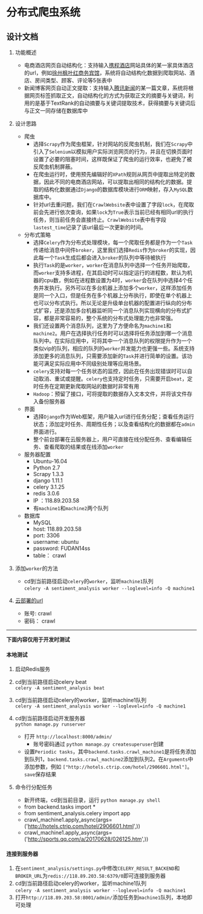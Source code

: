 # 分布式爬虫系统

## 设计文档

1. 功能概述
    - 电商酒店网页自动结构化：支持输入[携程酒店](http://hotels.ctrip.com)网站具体的某一家具体酒店的url，例如[徐州枫叶红商务宾馆](http://hotels.ctrip.com/hotel/2906601.html)，系统将自动结构化数据到爬取网站、酒店、房间类型、顾客、评论等5张表中
    - 新闻博客网页自动正文提取：支持输入[腾讯新闻](http://news.qq.com/)的某一篇文章，系统将根据网页标签抓取正文，自动结构化的方式为获取正文的摘要与关键词，利用的是基于TextRank的自动摘要与关键词提取技术，获得摘要与关键词后与正文一同存储在数据库中
2. 设计思路
    - 爬虫
        - 选择`Scrapy`作为爬虫框架，针对网站的反爬虫机制，我们在`Scrapy`中引入了`Selenium`以模拟用户实际浏览网页的行为，并且在切换页面时设置了必要的阻塞时间，这样既保证了爬虫的运行效率，也避免了被反爬虫机制屏蔽。
        - 在爬虫运行时，使用预先编辑好的`XPath`规则从网页中提取出特定的数据，因此不同的电商酒店网站，可以提取出相同的结构化的数据。提取的结构化数据通过`Django`的数据库模块进行`ORM`映射，存入`MySQL`数据库中。
        - 针对url去重问题，我们在`CrawlWebsite`表中设置了字段`lock`，在爬取前会先进行依次查询，如果`lock`为`True`表示当前已经有相同url的执行任务，则当前任务会直接终止。`CrawlWebsite`表中有字段`lastest_time`记录了该url最后一次更新的时间。
    - 分布式策略
        - 选择`Celery`作为分布式处理模块，每一个爬取任务都是作为一个`Task`传递给消息中间件`broker`，这里我们选择`Redis`作为`broker`的实现，因此每一个`Task`生成后都会进入`broker`的队列中等待被执行
        - 执行`Task`的是`worker`，`worker`在消息队列中选择一个任务开始爬取，而`worker`支持多进程，在其启动时可以指定运行的进程数，默认为机器的cpu数，例如在进程数设置为4时，`worker`会在队列中选择4个任务并发执行。另外可以在多台机器上添加多个`worker`，这样添加任务是同一个入口，但是任务在多个机器上分布执行，即使在单个机器上也可以分布式执行。所以无论是升级单台机器的配置进行纵向的分布式扩容，还是添加多台机器监听同一个消息队列实现横向的分布式扩容，都是非常容易的，整个系统的分布式处理能力也非常强。
        - 我们还设置两个消息队列，这里为了方便命名为`machine1`和`machine2`。用户在选择执行任务时可以选择将任务添加到哪一个消息队列中。在实际应用中，可将其中一个消息队列的权限提升作为一个类似vip的队列，相应的队列的`worker`并发能力也更强一些。系统支持添加更多的消息队列，只需要添加新的`Task`并进行简单的设置。该功能可满足实际应用中不同级别处理等应用场景。
        - `celery`支持对每一个任务状态的监控，因此在任务出现错误时可以自动取消、重试或提醒。`celery`也支持定时任务，只需要开启`beat`，定时任务在定期更新爬取网站的数据时非常有用
        - `Hadoop`：预留了接口，可将提取的数据存入文本文件，并将该文件存入备份服务器
    - 界面
        - 选择`Django`作为Web框架，用户输入url进行任务分配；查看任务运行状态；添加定时任务、周期性任务；以及查看结构化的数据都在`admin`界面进行。
        - 整个前台部署在云服务器上，用户可直接在线分配任务、查看编辑任务、查看爬取的结果或在线添加`worker`
    - 服务器配置
        - Ubuntu-16.04
        - Python 2.7
        - Scrapy 1.3.3
        - django 1.11.1
        - celery 3.1.25
        - redis 3.0.6
        - IP ：118.89.203.58
        - 有`machine1`和`machine2`两个队列    
    - 数据库
        - MySQL
        - host: 118.89.203.58
        - port: 3306
        - username: ubuntu
        - password: FUDAN14ss
        - table： crawl

3. 添加`worker`的方法
    - cd到当前路径启动`celery`的`worker`，监听`machine1`队列   
    `celery -A sentiment_analysis worker --loglevel=info -Q machine1`

4. [云部署的url](http://118.89.203.58:8001/admin)
    - 账号: crawl
    - 密码： crawl

---

**下面内容仅用于开发时测试**

#### 本地测试

1. 启动Redis服务

2. cd到当前路径启动celery beat   
    ` celery -A sentiment_analysis beat `

3. cd到当前路径启动celery的worker，监听machine1队列   
    `celery -A sentiment_analysis worker --loglevel=info -Q machine1`

4. cd到当前路径启动开发服务器  
    ` python manage.py runserver `
    - 打开 ` http://localhost:8000/admin/ `
        - 账号密码通过  `python manage.py createsuperuser`创建
    - 设置`Periodic tasks`，其中`backend.tasks.crawl_machine1`是将任务添加到队列1，`backend.tasks.crawl_machine2`添加到队列2。在`Arguments`中添加参数，例如
    `["http://hotels.ctrip.com/hotel/2906601.html"]`。`save`保存结果


5. 命令行分配任务
    - 新开终端，cd到当前目录，运行 `python manage.py shell`
    - from backend.tasks import *
    - from sentiment_analysis.celery import app
    - crawl_machine1.apply_async(args=('http://hotels.ctrip.com/hotel/2906601.html',))
    - crawl_machine1.apply_async(args=('http://sports.qq.com/a/20170628/026125.htm',))

#### 连接到服务器

1. 在`sentiment_analysis/settings.py`中修改`CELERY_RESULT_BACKEND`和`BROKER_URL`为`redis://118.89.203.58:6379/0`即可连接到服务器
2. cd到当前路径启动celery的worker，监听machine1队列   
    `celery -A sentiment_analysis worker --loglevel=info -Q machine1`
3. 打开`http://118.89.203.58:8001/admin/`添加任务到`machine1`队列，本地即可处理

